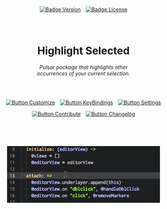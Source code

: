 
<br>

<div align = center>

[![Badge Version]][Releases]  
[![Badge License]][License]

<!-- [![Badge CI]][Actions]   -->

<br>
<br>

# Highlight Selected

*Pulsar package that highlights other*  
*occurrences of your current selection.*  

<br>
<br>

[![Button Customize]][Customize]  
[![Button KeyBindings]][KeyBindings]  
[![Button Settings]][Settings]

[![Button Contribute]][Contribute]  
[![Button Changelog]][Changelog]

<br>
<br>

<br>

[![Preview]][#]

<br>

<!----------------------------------------------------------------------------->

[Releases]: https://github.com/Pulsar-Edit-Highlights/selected/releases
[Package]: https://web.pulsar-edit.dev/packages/highlight-selected
[Actions]: https://github.com/Pulsar-Edit-Highlights/selected/actions

[Preview]: Resources/Screenshots/Preview.gif
[KeyBindings]: Documentation/KeyBindings.md
[Contribute]: Documentation/Contribute.md
[Changelog]: Documentation/Changelog.md
[Customize]: Documentation/Customize.md
[Settings]: Documentation/Settings.md
[License]: LICENSE

[#]: #


<!---------------------------------[ Badges ]---------------------------------->

[Badge License]: https://img.shields.io/badge/License-MIT-ac8b11.svg?style=for-the-badge&labelColor=yellow&logo=GitBook&logoColor=white
[Badge Version]: https://img.shields.io/github/package-json/v/Pulsar-Edit-Highlights/selected?style=for-the-badge&logo=BookStack&logoColor=white&labelColor=609926&color=4e7a1e
[Badge CI]: https://img.shields.io/github/actions/workflow/status/Pulsar-Edit-Highlights/selected/ci.yml?style=for-the-badge&logo=GitHubActions&logoColor=white&color=582c6d&labelColor=73398D


<!---------------------------------[ Buttons ]--------------------------------->

[Button KeyBindings]: https://img.shields.io/badge/KeyBindings-3499CD?style=for-the-badge&logoColor=white&logo=AppleArcade
[Button Contribute]: https://img.shields.io/badge/Contribute-7952B3?style=for-the-badge&logoColor=white&logo=GitHub
[Button Changelog]: https://img.shields.io/badge/Changelog-37814A?style=for-the-badge&logoColor=white&logo=GitLFS
[Button Customize]: https://img.shields.io/badge/Customize-00979D?style=for-the-badge&logoColor=white&logo=Rainmeter
[Button Settings]: https://img.shields.io/badge/Settings-yellow?style=for-the-badge&logoColor=white&logo=AzureArtifacts
